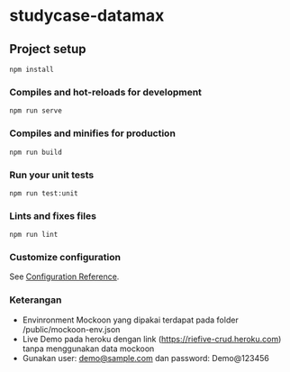 # studycase-datamax

## Project setup
```
npm install
```

### Compiles and hot-reloads for development
```
npm run serve
```

### Compiles and minifies for production
```
npm run build
```

### Run your unit tests
```
npm run test:unit
```

### Lints and fixes files
```
npm run lint
```

### Customize configuration
See [Configuration Reference](https://cli.vuejs.org/config/).

### Keterangan
- Envinronment Mockoon yang dipakai terdapat pada folder /public/mockoon-env.json
- Live Demo pada heroku dengan link (https://riefive-crud.heroku.com) tanpa menggunakan data mockoon 
- Gunakan user: demo@sample.com dan password: Demo@123456